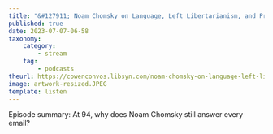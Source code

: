 ```yaml
---
title: "&#127911; Noam Chomsky on Language, Left Libertarianism, and Progress"
published: true
date: 2023-07-07-06-58
taxonomy:
    category:
        - stream
    tag:
        - podcasts
theurl: https://cowenconvos.libsyn.com/noam-chomsky-on-language-left-libertarianism-and-progress
image: artwork-resized.JPEG
template: listen
---
```


Episode summary: At 94, why does Noam Chomsky still answer every email?
